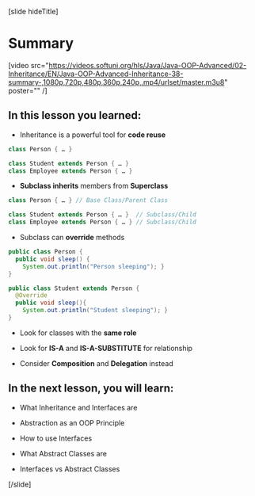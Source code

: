 [slide hideTitle]
# Summary

[video src="https://videos.softuni.org/hls/Java/Java-OOP-Advanced/02-Inheritance/EN/Java-OOP-Advanced-Inheritance-38-summary-,1080p,720p,480p,360p,240p,.mp4/urlset/master.m3u8" poster="" /]

## In this lesson you learned:

- Inheritance is a powerful tool for **code reuse**

```java
class Person { … }

class Student extends Person { … }
class Employee extends Person { … }
```

- **Subclass inherits** members from **Superclass**

```java
class Person { … } // Base Class/Parent Class

class Student extends Person { … }  // Subclass/Child
class Employee extends Person { … } // Subclass/Child
```

- Subclass can **override** methods

```java
public class Person {  
  public void sleep() { 
	System.out.println("Person sleeping"); } 
}

public class Student extends Person {
  @Override 
  public void sleep(){
	System.out.println("Student sleeping"); }
}
```

- Look for classes with the **same role**

- Look for **IS-A** and **IS-A-SUBSTITUTE** for relationship

- Consider **Composition** and **Delegation** instead


## In the next lesson, you will learn:


- What Inheritance and Interfaces are 

- Abstraction as an OOP Principle

- How to use Interfaces

- What Abstract Classes are

- Interfaces vs Abstract Classes

[/slide]
